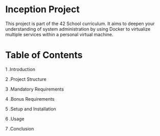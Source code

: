 # Inception Project
This project is part of the 42 School curriculum. It aims to deepen your understanding of system administration by using Docker to virtualize multiple services within a personal virtual machine.

# Table of Contents
1 .Introduction

2 .Project Structure

3 .Mandatory Requirements

4 .Bonus Requirements

5 .Setup and Installation

6 .Usage

7 .Conclusion
